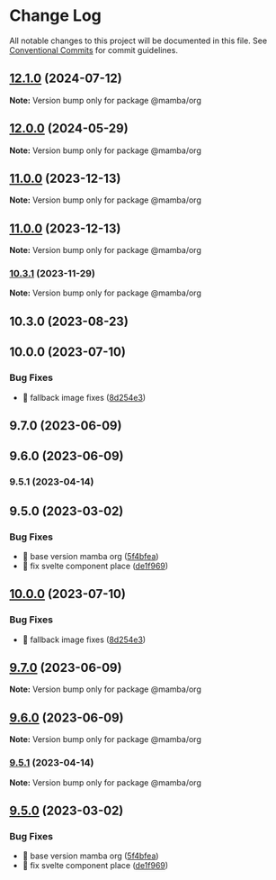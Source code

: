 # Change Log

All notable changes to this project will be documented in this file.
See [Conventional Commits](https://conventionalcommits.org) for commit guidelines.

## [12.1.0](https://github.com/stone-payments/pos-mamba-sdk/compare/@mamba/org@11.0.0...@mamba/org@12.1.0) (2024-07-12)

**Note:** Version bump only for package @mamba/org





## [12.0.0](https://github.com/stone-payments/pos-mamba-sdk/compare/@mamba/org@11.0.0...@mamba/org@12.0.0) (2024-05-29)

**Note:** Version bump only for package @mamba/org





## [11.0.0](https://github.com/stone-payments/pos-mamba-sdk/compare/@mamba/org@11.0.0...@mamba/org@11.0.0) (2023-12-13)

**Note:** Version bump only for package @mamba/org





## [11.0.0](https://github.com/stone-payments/pos-mamba-sdk/compare/@mamba/org@10.3.1...@mamba/org@11.0.0) (2023-12-13)

**Note:** Version bump only for package @mamba/org





### [10.3.1](https://github.com/stone-payments/pos-mamba-sdk/compare/@mamba/org@10.3.0...@mamba/org@10.3.1) (2023-11-29)

**Note:** Version bump only for package @mamba/org





## 10.3.0 (2023-08-23)

## 10.0.0 (2023-07-10)


### Bug Fixes

* 🐛 fallback image fixes ([8d254e3](https://github.com/stone-payments/pos-mamba-sdk/commit/8d254e3734b3a5387c8ca447bc9b85563103cbcb))

## 9.7.0 (2023-06-09)

## 9.6.0 (2023-06-09)

### 9.5.1 (2023-04-14)

## 9.5.0 (2023-03-02)


### Bug Fixes

* 🐛 base version mamba org ([5f4bfea](https://github.com/stone-payments/pos-mamba-sdk/commit/5f4bfeaded89ba7bff9e0e3e7a9e589e816dcbc1))
* 🐛 fix svelte component place ([de1f969](https://github.com/stone-payments/pos-mamba-sdk/commit/de1f969d352cff7a816c83dcbd2a5e62077689e8))



## [10.0.0](https://github.com/stone-payments/pos-mamba-sdk/compare/v9.7.0...v10.0.0) (2023-07-10)


### Bug Fixes

* 🐛 fallback image fixes ([8d254e3](https://github.com/stone-payments/pos-mamba-sdk/commit/8d254e3734b3a5387c8ca447bc9b85563103cbcb))



## [9.7.0](https://github.com/stone-payments/pos-mamba-sdk/compare/v9.6.0...v9.7.0) (2023-06-09)

**Note:** Version bump only for package @mamba/org





## [9.6.0](https://github.com/stone-payments/pos-mamba-sdk/compare/v9.5.1...v9.6.0) (2023-06-09)

**Note:** Version bump only for package @mamba/org





### [9.5.1](https://github.com/stone-payments/pos-mamba-sdk/compare/v9.5.0...v9.5.1) (2023-04-14)

**Note:** Version bump only for package @mamba/org





## [9.5.0](https://github.com/stone-payments/pos-mamba-sdk/compare/v9.4.1...v9.5.0) (2023-03-02)


### Bug Fixes

* 🐛 base version mamba org ([5f4bfea](https://github.com/stone-payments/pos-mamba-sdk/commit/5f4bfeaded89ba7bff9e0e3e7a9e589e816dcbc1))
* 🐛 fix svelte component place ([de1f969](https://github.com/stone-payments/pos-mamba-sdk/commit/de1f969d352cff7a816c83dcbd2a5e62077689e8))
